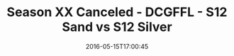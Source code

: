 ---
title: Season XX Canceled - DCGFFL - S12 Sand vs S12 Silver
teams-score:
- team: _teams/s12-sand.md
  score:
- team: _teams/s12-silver.md
  score: 31
mvp: ''
game-ball: ''
season: 12
week: 9
date: '2016-05-15T17:00:45'
pageid: season-12-playoffs-may-15-2016-4175-vs-4190
---
